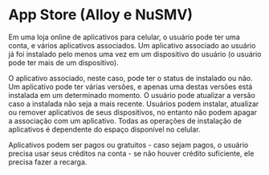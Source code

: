 # App Store (Alloy e NuSMV)

Em uma loja online de aplicativos para celular, o usuário pode ter uma conta, e vários aplicativos associados. Um aplicativo associado ao usuário já foi instalado pelo menos uma vez em um dispositivo do usuário (o usuário pode ter mais de um dispositivo).

O aplicativo associado, neste caso, pode ter o status de instalado ou não. Um aplicativo pode ter várias versões, e apenas uma destas versões está instalada em um determinado momento. O usuário pode atualizar a versão caso a instalada não seja a mais recente. Usuários podem instalar, atualizar ou remover aplicativos de seus dispositivos, no entanto não podem apagar a associação com um aplicativo. Todas as operações de instalação de aplicativos é dependente do espaço disponível no celular.

Aplicativos podem ser pagos ou gratuitos - caso sejam pagos, o usuário precisa usar seus créditos na conta - se não houver crédito suficiente, ele precisa fazer a recarga.
